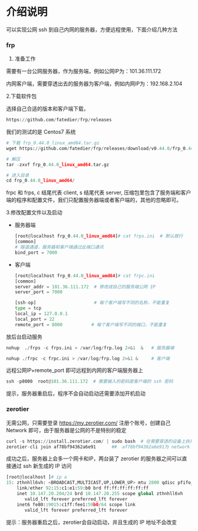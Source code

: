#  介绍说明

可以实现公网 ssh 到自己内网的服务器，方便远程使用，下面介绍几种方法

### frp

1. 准备工作

需要有一台公网服务器，作为服务端，例如公网IP为：101.36.111.172

内网客户端，需要穿透出去的服务器为客户端，例如内网IP为：192.168.2.104

2.下载软件包

选择自己合适的版本和客户端下载，

```python
https://github.com/fatedier/frp/releases
```

我们的测试的是 Centos7 系统

```python
# 下载 frp_0.44.0_linux_amd64.tar.gz
wget https://github.com/fatedier/frp/releases/download/v0.44.0/frp_0.44.0_linux_amd64.tar.gz

# 解压
tar -zxvf frp_0.44.0_linux_amd64.tar.gz

# 进入目录
cd frp_0.44.0_linux_amd64/
```

frpc 和 frps,  c 结尾代表 client, s 结尾代表 server, 压缩包里包含了服务端和客户端的程序和配置文件，我们只配置服务器端或者客户端的，其他的忽略即可。

3.修改配置文件以及启动

- 服务器端

  

  ```python
  [root@localhost frp_0.44.0_linux_amd64]# cat frps.ini  # 默认就行
  [common]
  # 隧道通道，服务器和客户端通过此端口通讯
  bind_port = 7000
  ```

- 客户端

  ```python
  [root@localhost frp_0.44.0_linux_amd64]# cat frpc.ini
  [common]
  server_addr = 101.36.111.172  # 修改成自己的服务端公网 IP
  server_port = 7000 
  
  [ssh-op]                      # 每个客户端写不同的名称，不能重复
  type = tcp
  local_ip = 127.0.0.1
  local_port = 22
  remote_port = 8000           # 每个客户端写不同的端口，不能重复
  ```

放后台启动服务

```python
nohup  ./frps -c frps.ini > /var/log/frp.log 2>&1  &   # 服务器端

nohup ./frpc -c frpc.ini > /var/log/frp.log 2>&1 &     # 客户端
```

远程公网IP+remote_port 即可远程到内网的客户端服务器上

```python
ssh -p8000  root@101.36.111.172  # 需要输入的密码是客户端的 ssh 密码
```

提示，服务器重启后，程序不会自动启动还需要添加开机启动

### zerotier

无需公网，只需要登录 https://my.zerotier.com/ 注册个账号，创建自己 Network 即可，由于服务器是公网的不是特别的稳定

```python
curl -s https://install.zerotier.com/ | sudo bash  # 在需要穿透的设备上执行
zerotier-cli join af78bf94362a6e91      ##  af78bf94362a6e91为 network id ,需要替换成你自己的id 
```

成功之后，服务器上会多一个网卡和IP，两台装了 zerotier 的服务器之间可以直接通过 ssh 新生成的 IP  访问

```python
[root@localhost ]# ip a
15: zthnhll6vh: <BROADCAST,MULTICAST,UP,LOWER_UP> mtu 2800 qdisc pfifo_fast state UNKNOWN group default qlen 1000
    link/ether 92:15:c1:e1:59:b0 brd ff:ff:ff:ff:ff:ff
    inet 10.147.20.204/24 brd 10.147.20.255 scope global zthnhll6vh
       valid_lft forever preferred_lft forever
    inet6 fe80::9015:c1ff:fee1:59b0/64 scope link
       valid_lft forever preferred_lft forever
```

提示：服务器重启之后，zerotier会自动启动，并且生成的 IP 地址不会改变

